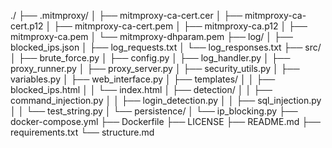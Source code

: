 ./<Working Directory>
├── .mitmproxy/
│   ├── mitmproxy-ca-cert.cer
│   ├── mitmproxy-ca-cert.p12
│   ├── mitmproxy-ca-cert.pem
│   ├── mitmproxy-ca.p12
│   ├── mitmproxy-ca.pem
│   └── mitmproxy-dhparam.pem
├── log/
│   ├── blocked_ips.json
│   ├── log_requests.txt
│   └── log_responses.txt
├── src/
│   ├── brute_force.py
│   ├── config.py
│   ├── log_handler.py
│   ├── proxy_runner.py
│   ├── proxy_server.py
│   ├── security_utils.py
│   ├── variables.py
│   ├── web_interface.py
│   ├── templates/
│   │   ├── blocked_ips.html
│   │   └── index.html
│   ├── detection/
│   │   ├── command_injection.py
│   │   ├── login_detection.py
│   │   ├── sql_injection.py
│   │   └── test_string.py
│   └── persistence/
│       └── ip_blocking.py
├── docker-compose.yml
├── Dockerfile
├── LICENSE
├── README.md
├── requirements.txt
└── structure.md
